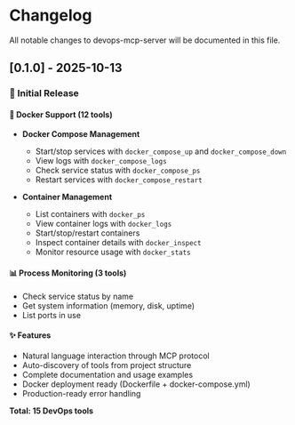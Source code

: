 # Changelog

All notable changes to devops-mcp-server will be documented in this file.

## [0.1.0] - 2025-10-13

### 🎉 Initial Release

#### 🐳 Docker Support (12 tools)
- **Docker Compose Management**
  - Start/stop services with `docker_compose_up` and `docker_compose_down`
  - View logs with `docker_compose_logs`
  - Check service status with `docker_compose_ps`
  - Restart services with `docker_compose_restart`

- **Container Management**
  - List containers with `docker_ps`
  - View container logs with `docker_logs`
  - Start/stop/restart containers
  - Inspect container details with `docker_inspect`
  - Monitor resource usage with `docker_stats`

#### 📊 Process Monitoring (3 tools)
- Check service status by name
- Get system information (memory, disk, uptime)
- List ports in use

#### ✨ Features
- Natural language interaction through MCP protocol
- Auto-discovery of tools from project structure
- Complete documentation and usage examples
- Docker deployment ready (Dockerfile + docker-compose.yml)
- Production-ready error handling

**Total: 15 DevOps tools**
